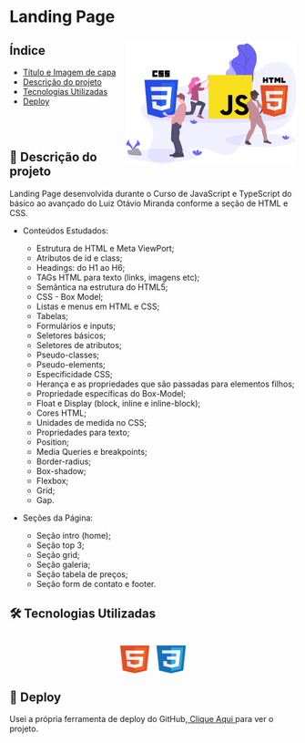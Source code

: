 # Landing Page
 
<div style="display: inline_block">

<img src="./assets/img/javascript.svg" width="300px" align="right" />

## Índice
 
 - [Título e Imagem de capa](#Landing-Page)
 - [Descrição do projeto](#Descrição-do-projeto)
 - [Tecnologias Utilizadas](#Tecnologias-Utilizadas)
 - [Deploy](#Deploy)

</div>

<br>
<br>

## 📄 Descrição do projeto

<p>  
  Landing Page desenvolvida durante o Curso de JavaScript e TypeScript do básico ao avançado do Luiz Otávio Miranda conforme a seção de HTML e CSS.
</p>

- Conteúdos Estudados:
  - Estrutura de HTML e Meta ViewPort;
  - Atributos de id e class;
  - Headings: do H1 ao H6;
  - TAGs HTML para texto (links, imagens etc);
  - Semântica na estrutura do HTML5;
  - CSS - Box Model;
  - Listas e menus em HTML e CSS;
  - Tabelas;
  - Formulários e inputs;
  - Seletores básicos;
  - Seletores de atributos;
  - Pseudo-classes;
  - Pseudo-elements;
  - Especificidade CSS;
  - Herança e as propriedades que são passadas para elementos filhos;
  - Propriedade específicas do Box-Model;
  - Float e Display (block, inline e inline-block);
  - Cores HTML;
  - Unidades de medida no CSS;
  - Propriedades para texto;
  - Position;
  - Media Queries e breakpoints;
  - Border-radius;
  - Box-shadow;
  - Flexbox;
  - Grid;
  - Gap.

- Seções da Página:
  - Seção intro (home);
  - Seção top 3;
  - Seção grid;
  - Seção galeria;
  - Seção tabela de preços;
  - Seção form de contato e footer.

## 🛠 Tecnologias Utilizadas

<br>
 
 <div align="center">
  <img align="center" alt="Misla-HTML" height="50" width="60" src="https://raw.githubusercontent.com/devicons/devicon/master/icons/html5/html5-original.svg">
 <img align="center" alt="Misla-CSS" height="50" width="60" src="https://raw.githubusercontent.com/devicons/devicon/master/icons/css3/css3-original.svg">
 </div>
 
 ## 🚀 Deploy
 
Usei a própria ferramenta de deploy do GitHub,<a href= "https://wwwmisla.github.io/landing-page/" target="_blank"> Clique Aqui </a> para ver o projeto.
